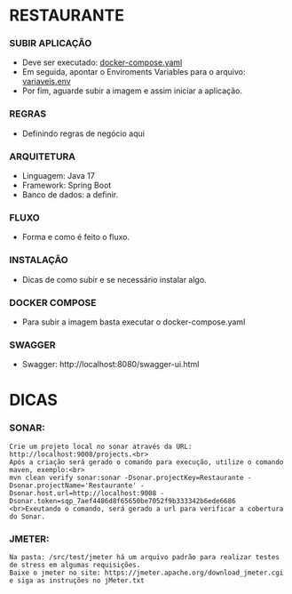 # RESTAURANTE

### SUBIR APLICAÇÃO
- Deve ser executado: [docker-compose.yaml](docker-compose.yaml)
- Em seguida, apontar o Enviroments Variables para o arquivo: [variaveis.env](env%2Fvariaveis.env)
- Por fim, aguarde subir a imagem e assim iniciar a aplicação.

### REGRAS
- Definindo regras de negócio aqui

### ARQUITETURA
- Linguagem: Java 17
- Framework: Spring Boot
- Banco de dados: a definir.

### FLUXO
- Forma e como é feito o fluxo.

### INSTALAÇÃO
- Dicas de como subir e se necessário instalar algo.

### DOCKER COMPOSE
- Para subir a imagem basta executar o docker-compose.yaml

### SWAGGER
- Swagger: http://localhost:8080/swagger-ui.html

# DICAS

### SONAR: <br>
    Crie um projeto local no sonar através da URL: http://localhost:9008/projects.<br>
    Após a criação será gerado o comando para execução, utilize o comando maven, exemplo:<br>
    mvn clean verify sonar:sonar -Dsonar.projectKey=Restaurante -Dsonar.projectName='Restaurante' -Dsonar.host.url=http://localhost:9008 -Dsonar.token=sqp_7aef4486d8f65650be7052f9b333342b6ede6686
    <br>Exeutando o comando, será gerado a url para verificar a cobertura do Sonar.

### JMETER: <br>
    Na pasta: /src/test/jmeter há um arquivo padrão para realizar testes de stress em algumas requisições.
    Baixe o jmeter no site: https://jmeter.apache.org/download_jmeter.cgi e siga as instruções no jMeter.txt
